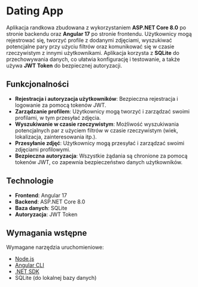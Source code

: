 # Dating App

Aplikacja randkowa zbudowana z wykorzystaniem **ASP.NET Core 8.0** po stronie backendu oraz **Angular 17** po stronie frontendu. Użytkownicy mogą rejestrować się, tworzyć profile z dodanymi zdjęciami, wyszukiwać potencjalne pary przy użyciu filtrów oraz komunikować się w czasie rzeczywistym z innymi użytkownikami. Aplikacja korzysta z **SQLite** do przechowywania danych, co ułatwia konfigurację i testowanie, a także używa **JWT Token** do bezpiecznej autoryzacji. 

## Funkcjonalności

- **Rejestracja i autoryzacja użytkowników**: Bezpieczna rejestracja i logowanie za pomocą tokenów JWT.
- **Zarządzanie profilem**: Użytkownicy mogą tworzyć i zarządzać swoimi profilami, w tym przesyłać zdjęcia.
- **Wyszukiwanie w czasie rzeczywistym**: Możliwość wyszukiwania potencjalnych par z użyciem filtrów w czasie rzeczywistym (wiek, lokalizacja, zainteresowania itp.).
- **Przesyłanie zdjęć**: Użytkownicy mogą przesyłać i zarządzać swoimi zdjęciami profilowymi.
- **Bezpieczna autoryzacja**: Wszystkie żądania są chronione za pomocą tokenów JWT, co zapewnia bezpieczeństwo danych użytkowników.

## Technologie

- **Frontend**: Angular 17
- **Backend**: ASP.NET Core 8.0
- **Baza danych**: SQLite
- **Autoryzacja**: JWT Token

## Wymagania wstępne

Wymagane narzędzia uruchomieniowe:

- [Node.js](https://nodejs.org/)
- [Angular CLI](https://angular.io/cli)
- [.NET SDK](https://dotnet.microsoft.com/download)
- SQLite (do lokalnej bazy danych)
